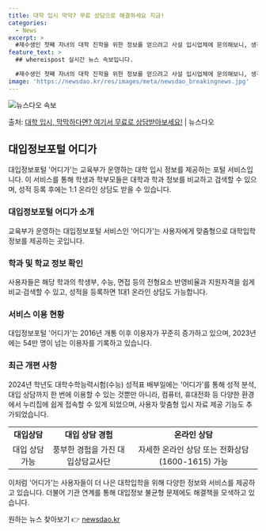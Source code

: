 ```yaml
---
title: 대학 입시 막막? 무료 상담으로 해결하세요 지금!
categories:
  - News
excerpt: >
  #재수생인 첫째 자녀의 대학 진학을 위한 정보를 얻으려고 사설 입시업체에 문의해보니, 생각보다 많은 비용이 …
feature_text: >
  ## whereispost 실시간 뉴스 속보입니다.

  #재수생인 첫째 자녀의 대학 진학을 위한 정보를 얻으려고 사설 입시업체에 문의해보니, 생각보다 많은 비용이 …
image: 'https://newsdao.kr/res/images/meta/newsdao_breakingnews.jpg'
---
```


![뉴스다오 속보](https://newsdao.kr/res/images/meta/newsdao_breakingnews.jpg)

<p>출처: <a href="https://newsdao.kr/3512" rel="dofollow">대학 입시, 막막하다면? 여기서 무료로 상담받아보세요!</a> | 뉴스다오</p>

<h2 data-ke-size="size26">대입정보포털 어디가</h2>
<p data-ke-size="size16">대입정보포털 '어디가'는 교육부가 운영하는 대학 입시 정보를 제공하는 포털 서비스입니다. 이 서비스를 통해 학생과 학부모들은 대학과 학과 정보를 비교하고 검색할 수 있으며, 성적 등록 후에는 1:1 온라인 상담도 받을 수 있습니다.</p>

<h3>대입정보포털 어디가 소개</h3>
<p data-ke-size="size16">교육부가 운영하는 대입정보포털 서비스인 '어디가'는 사용자에게 맞춤형으로 대학입학 정보를 제공하는 곳입니다.</p>

<h3>학과 및 학교 정보 확인</h3>
<p data-ke-size="size16">사용자들은 해당 학과의 학생부, 수능, 면접 등의 전형요소 반영비율과 지원자격을 쉽게 비교·검색할 수 있고, 성적을 등록하면 1대1 온라인 상담도 가능합니다.</p>

<h3>서비스 이용 현황</h3>
<p data-ke-size="size16">대입정보포털 '어디가'는 2016년 개통 이후 이용자가 꾸준히 증가하고 있으며, 2023년에는 54만 명이 넘는 이용자를 기록하고 있습니다.</p>

<h3>최근 개편 사항</h3>
<p data-ke-size="size16">2024년 학년도 대학수학능력시험(수능) 성적표 배부일에는 '어디가'를 통해 성적 분석, 대입 상담까지 한 번에 이용할 수 있는 것뿐만 아니라, 컴퓨터, 휴대전화 등 다양한 환경에서 누리집에 쉽게 접속할 수 있게 되었으며, 사용자 맞춤형 입시 자료 제공 기능도 추가되었습니다.</p>

<table>
  <tr>
    <td style="text-align: center; height: 17px;"><b>대입상담</b></td>
    <td style="text-align: center; height: 17px;"><b>대입 상담 경험</b></td>
    <td style="text-align: center; height: 17px;"><b>온라인 상담</b></td>
  </tr>
  <tr>
    <td style="text-align: center; height: 17px;">대입 상담 가능</td>
    <td style="text-align: center; height: 17px;">풍부한 경험을 가진 대입상담교사단</td>
    <td style="text-align: center; height: 17px;">자세한 온라인 상담 또는 전화상담(1600-1615) 가능</td>
  </tr>
</table>

<p data-ke-size="size16">이처럼 '어디가'는 사용자들이 더 나은 대학입학을 위해 다양한 정보와 서비스를 제공하고 있습니다. 더불어 기관 연계를 통해 대입정보 불균형 문제에도 해결책을 모색하고 있습니다.</p>

<p data-ke-size="size16"></p> 

원하는 뉴스 찾아보기 👉 <a href="https://newsdao.kr" rel="dofollow">newsdao.kr</a>


